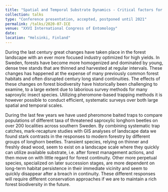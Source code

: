 ```yaml
---
title: "Spatial and Temporal Substrate Dynamics - Critical factors for Saproxylic Forest Biodiversity"
collection: talks
type: "Conference presentation, accepted, postponed until 2021"
permalink: /talks/2020-07-ICE
venue: "XXVI International Congress of Entomology"
date:
location: "Helsinki, Finland"
---
```


During the last century great changes have taken place in the forest landscape with an ever more focused industry optimized for high yields. In Sweden, forests have become more homogenized and dominated by young, dense tree stands that are thinned and harvested at regular intervals. These changes has happened at the expense of many previously common forest habitats and often disrupted century long stand continuities. The effects of these changes on forest biodiversity have historically been challenging to examine, to a large extent due to laborious survey methods for many saproxylic insect species. Utilizing pheromone-based trapping methods it is however possible to conduct efficient, systematic surveys over both large spatial and temporal scales. 

During the last few years we have used pheromone baited traps to compare populations of different taxa of threatened saproxylic longhorn beetles on over 200 localities across southern Sweden. By combining systematic trap catches, mark-recapture studies with GIS analyses of landscape data we found stark contrasts in the responses to modern forestry by different groups of longhorn beetles. Transient species, relying on thinner and freshly dead wood, seem to exist on a landscape scale where they quickly can utilize available substrate, i.e. after forest management actions, and then move on with little regard for forest continuity. Other more perpetual species, specialized on later succession stages, are more dependent on long-term habitat persistence in their immediate vicinity and seem to quickly disappear after a breach in continuity. These different responses will require different conservation approaches if we are to maintain a rich forest biodiversity in the future.
